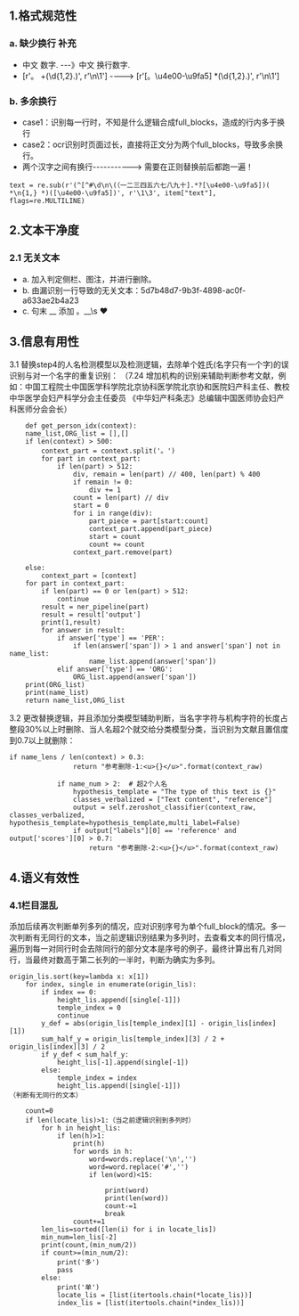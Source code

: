 ## 1.格式规范性	
### a. 缺少换行  补充
- 中文 数字. ---》中文 换行数字.  
- [r'。 +(\d{1,2}\.)', r'\n\1'] ----> [r'[。\u4e00-\u9fa5] *(\d{1,2}\.)', r'\n\1']


### b. 多余换行
- case1：识别每一行时，不知是什么逻辑合成full_blocks，造成的行内多于换行
- case2：ocr识别时页面过长，直接将正文分为两个full_blocks，导致多余换行。
- 两个汉字之间有换行-----------> 需要在正则替换前后都跑一遍！
```
text = re.sub(r'(^[^#\d\n\(（一二三四五六七八九十].*?[\u4e00-\u9fa5])( *\n{1,} *)([\u4e00-\u9fa5])', r'\1\3', item["text"], flags=re.MULTILINE) 
```

## 2.文本干净度
### 2.1 无关文本
- a. 加入判定侧栏、图注，并进行删除。
- b. 由漏识别一行导致的无关文本：5d7b48d7-9b3f-4898-ac0f-a633ae2b4a23
- c. 句末   __    添加  。__\s  ♥ 


## 3.信息有用性
3.1 替换step4的人名检测模型以及检测逻辑，去除单个姓氏(名字只有一个字)的误识别与对一个名字的重复识别：
（7.24 增加机构的识别来辅助判断参考文献，例如：中国工程院士中国医学科学院北京协科医学院北京协和医院妇产科主任、教校中华医学会妇产科学分会主任委员 《中华妇产科条志》总编辑中国医师协会妇产科医师分会会长）
```
    def get_person_idx(context):
    name_list,ORG_list = [],[]
    if len(context) > 500:
        context_part = context.split('。')
        for part in context_part:
            if len(part) > 512:
                div, remain = len(part) // 400, len(part) % 400
                if remain != 0:
                    div += 1
                count = len(part) // div
                start = 0
                for i in range(div):
                    part_piece = part[start:count]
                    context_part.append(part_piece)
                    start = count
                    count += count
                context_part.remove(part)

    else:
        context_part = [context]
    for part in context_part:
        if len(part) == 0 or len(part) > 512:
            continue
        result = ner_pipeline(part)
        result = result['output']
        print(1,result)
        for answer in result:
            if answer['type'] == 'PER':
                if len(answer['span']) > 1 and answer['span'] not in name_list:
                    name_list.append(answer['span'])
            elif answer['type'] == 'ORG':
                ORG_list.append(answer['span'])
    print(ORG_list)
    print(name_list)
    return name_list,ORG_list

```

3.2 更改替换逻辑，并且添加分类模型辅助判断，当名字字符与机构字符的长度占整段30%以上时删除、当人名超2个就交给分类模型分类，当识别为文献且置信度到0.7以上就删除：

```
if name_lens / len(context) > 0.3:
                return "参考删除-1:<u>{}</u>".format(context_raw)

            if name_num > 2:  # 超2个人名
                hypothesis_template = "The type of this text is {}"
                classes_verbalized = ["Text content", "reference"]
                output = self.zeroshot_classifier(context_raw, classes_verbalized, hypothesis_template=hypothesis_template,multi_label=False)
                if output["labels"][0] == 'reference' and output['scores'][0] > 0.7:
                    return "参考删除-2:<u>{}</u>".format(context_raw)

```

## 4.语义有效性
### 4.1栏目混乱
添加后续再次判断单列多列的情况，应对识别序号为单个full_block的情况。多一次判断有无同行的文本，当之前逻辑识别结果为多列时，去查看文本的同行情况，遍历到每一对同行时会去除同行的部分文本是序号的例子，最终计算出有几对同行，当最终对数高于第二长列的一半时，判断为确实为多列。

```
origin_lis.sort(key=lambda x: x[1])
    for index, single in enumerate(origin_lis):
        if index == 0:
            height_lis.append([single[-1]])
            temple_index = 0
            continue
        y_def = abs(origin_lis[temple_index][1] - origin_lis[index][1])
        sum_half_y = origin_lis[temple_index][3] / 2 + origin_lis[index][3] / 2
        if y_def < sum_half_y:
            height_lis[-1].append(single[-1])
        else:
            temple_index = index
            height_lis.append([single[-1]])
（判断有无同行的文本）

    count=0
    if len(locate_lis)>1:（当之前逻辑识别到多列时）
        for h in height_lis:
            if len(h)>1:
                print(h)
                for words in h:
                    word=words.replace('\n','')
                    word=word.replace('#','')
                    if len(word)<15:

                        print(word)
                        print(len(word))
                        count-=1
                        break
                count+=1
        len_lis=sorted([len(i) for i in locate_lis])
        min_num=len_lis[-2]
        print(count,(min_num/2))
        if count>=(min_num/2):
            print('多')
            pass
        else:
            print('单')
            locate_lis = [list(itertools.chain(*locate_lis))]
            index_lis = [list(itertools.chain(*index_lis))]

```
